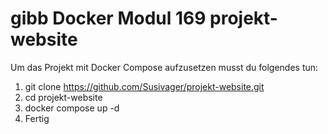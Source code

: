 # gibb Docker Modul 169 projekt-website

Um das Projekt mit Docker Compose aufzusetzen musst du folgendes tun:

1. git clone https://github.com/Susivager/projekt-website.git
2. cd projekt-website
3. docker compose up -d
4. Fertig
